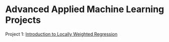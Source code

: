 # Advanced Applied Machine Learning Projects

Project 1: [Introduction to Locally Weighted Regression](project1/project1.md) 

